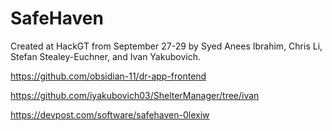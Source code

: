 # SafeHaven

Created at HackGT from September 27-29 by Syed Anees Ibrahim, Chris Li, Stefan Stealey-Euchner, and Ivan Yakubovich.

https://github.com/obsidian-11/dr-app-frontend

https://github.com/iyakubovich03/ShelterManager/tree/ivan

https://devpost.com/software/safehaven-0lexiw
